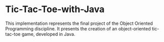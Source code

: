 # Tic-Tac-Toe-with-Java
 This implementation represents the final project of the Object Oriented Programming discipline. It presents the creation of an object-oriented tic-tac-toe game, developed in Java.
